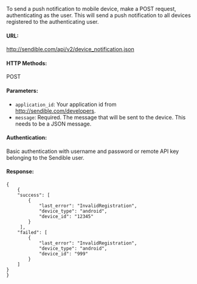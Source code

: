 To send a push notification to mobile device, make a POST request, authenticating as the user. This will send a push notification to all devices registered to the authenticating user.

#### URL: ####
http://sendible.com/api/v2/device_notification.json

#### HTTP Methods: ####
POST

#### Parameters: ####
  * `application_id`: Your application id from http://sendible.com/developers.
  * `message`: Required. The message that will be sent to the device. This needs to be a JSON message.

#### Authentication: ####
Basic authentication with username and password or remote API key belonging to the Sendible user.

#### Response: ####
```
{
    {
    "success": [
        {
            "last_error": "InvalidRegistration",
            "device_type": "android",
            "device_id": "12345"
        }
     ],
    "failed": [
        {
            "last_error": "InvalidRegistration",
            "device_type": "android",
            "device_id": "999"
        }
    ]
}
}
```